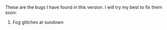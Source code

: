 These are the bugs I have found in this version. I will try my best to fix them soon:

1. Fog glitches at sundown
